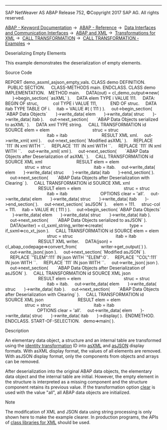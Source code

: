   

* * *

SAP NetWeaver AS ABAP Release 752, ©Copyright 2017 SAP AG. All rights reserved.

[ABAP - Keyword Documentation](https://help.sap.com/doc/abapdocu_752_index_htm/7.52/en-US/abenabap.htm) →  [ABAP - Reference](https://help.sap.com/doc/abapdocu_752_index_htm/7.52/en-US/abenabap_reference.htm) →  [Data Interfaces and Communication Interfaces](https://help.sap.com/doc/abapdocu_752_index_htm/7.52/en-US/abenabap_data_communication.htm) →  [ABAP and XML](https://help.sap.com/doc/abapdocu_752_index_htm/7.52/en-US/abenabap_xml.htm) →  [Transformations for XML](https://help.sap.com/doc/abapdocu_752_index_htm/7.52/en-US/abenabap_xml_trafos.htm) →  [CALL TRANSFORMATION](https://help.sap.com/doc/abapdocu_752_index_htm/7.52/en-US/abapcall_transformation.htm) →  [CALL TRANSFORMATION - Examples](https://help.sap.com/doc/abapdocu_752_index_htm/7.52/en-US/abencall_transformation_abexas.htm) → 

Deserializing Empty Elements

This example demonstrates the deserialization of empty elements.

Source Code

REPORT demo\_asxml\_asjson\_empty\_vals.
CLASS demo DEFINITION.
  PUBLIC SECTION.
    CLASS-METHODS main.
ENDCLASS.
CLASS demo IMPLEMENTATION.
  METHOD main.
    DATA(out) = cl\_demo\_output=>new(
      )->begin\_section( \`asXML\` ).
    DATA elem TYPE i VALUE 111.
    DATA: BEGIN OF struc,
           col TYPE i VALUE 111,
          END OF struc.
    DATA itab TYPE TABLE OF i.
    itab = VALUE #( ( 111 ) ).
    out->begin\_section( \`ABAP Data Objects\`
      )->write\_data( elem
      )->write\_data( struc
      )->write\_data( itab ).
    out->next\_section(
      \`ABAP Data Objects serialized to asXML\` ).
    DATA xml TYPE string.
    CALL TRANSFORMATION id SOURCE elem = elem
                                  struc = struc
                                  itab = itab
                           RESULT XML xml.
    out->write\_xml( xml ).
    out->next\_section( \`Modified asXML\` ).
    REPLACE \`<ELEM>111</ELEM>\` IN xml WITH \`<ELEM />\`.
    REPLACE \`<STRUC><COL>111</COL></STRUC>\` IN xml WITH \`<STRUC />\`.
    REPLACE \`<ITAB><item>111</item></ITAB>\` IN xml WITH \`<ITAB />\`.
    out->write\_xml( xml ).
    out->next\_section(
      \`ABAP Data Objects after Deserialization of asXML\` ).
    CALL TRANSFORMATION id SOURCE XML xml
                           RESULT elem = elem
                                  struc = struc
                                  itab = itab.
    out->write\_data( elem
      )->write\_data( struc
      )->write\_data( itab
      )->end\_section( ).
    out->next\_section(
      \`ABAP Data Objects after Deserialization with Clearing\` ).
    CALL TRANSFORMATION id SOURCE XML xml
                           RESULT elem = elem
                                  struc = struc
                                  itab = itab
                          OPTIONS clear = 'all'.
    out->write\_data( elem
      )->write\_data( struc
      )->write\_data( itab
      )->end\_section( ).
    out->next\_section( \`asJSON\` ).
    elem = 111.
    struc-col = 111.
    itab = VALUE #( ( 111 ) ).
    out->begin\_section( \`ABAP Data Objects\`
      )->write\_data( elem
      )->write\_data( struc
      )->write\_data( itab ).
    out->next\_section(
      \`ABAP Data Objects serialized to asJSON\` ).
    DATA(writer) = cl\_sxml\_string\_writer=>create(
                     type = if\_sxml=>co\_xt\_json ).
    CALL TRANSFORMATION id SOURCE elem = elem
                                  struc = struc
                                  itab = itab
                           RESULT XML writer.
    DATA(json) = cl\_abap\_codepage=>convert\_from(
                   writer->get\_output( ) ).
    out->write\_json( json ).
    out->next\_section( \`Modified asJSON\` ).
    REPLACE \`"ELEM":111\` IN json WITH \`"ELEM":0\`.
    REPLACE \`"COL":111\` IN json WITH \`\`.
    REPLACE \`111\` IN json WITH \`\`.
    out->write\_json( json ).
    out->next\_section(
      \`ABAP Data Objects after Deserialization of asJSON\` ).
    CALL TRANSFORMATION id SOURCE XML json
                           RESULT elem = elem
                                  struc = struc
                                  itab = itab.
    out->write\_data( elem
      )->write\_data( struc
      )->write\_data( itab ).
    out->next\_section(
      \`ABAP Data Objects after Deserialization with Clearing\` ).
    CALL TRANSFORMATION id SOURCE XML json
                           RESULT elem = elem
                                  struc = struc
                                  itab = itab
                          OPTIONS clear = 'all'.
    out->write\_data( elem
      )->write\_data( struc
      )->write\_data( itab
      )->display( ).  ENDMETHOD.
ENDCLASS.
START-OF-SELECTION.
  demo=>main( ).

Description

An elementary data object, a structure and an internal table are transformed using the [identity transformation](https://help.sap.com/doc/abapdocu_752_index_htm/7.52/en-US/abenid_trafo_glosry.htm "Glossary Entry") ID into [asXML](https://help.sap.com/doc/abapdocu_752_index_htm/7.52/en-US/abenasxml_glosry.htm "Glossary Entry") and [asJSON](https://help.sap.com/doc/abapdocu_752_index_htm/7.52/en-US/abenasjson_glosry.htm "Glossary Entry") display formats. With asXML display format, the values of all elements are removed. With asJSON display format, only the components from objects and arrays can be removed.

After deserialization into the original ABAP data objects, the elementary data object and the internal table are initial. However, the empty element in the structure is interpreted as a missing component and the structure component retains its previous value. If the transformation option [clear](https://help.sap.com/doc/abapdocu_752_index_htm/7.52/en-US/abapcall_transformation_options.htm) is used with the value "all", all ABAP data objects are initialized.

Note

The modification of XML and JSON data using string processing is only shown here to make the example clearer. In production programs, the APIs of [class libraries for XML](https://help.sap.com/doc/abapdocu_752_index_htm/7.52/en-US/abenabap_xml_libs.htm) should be used.
